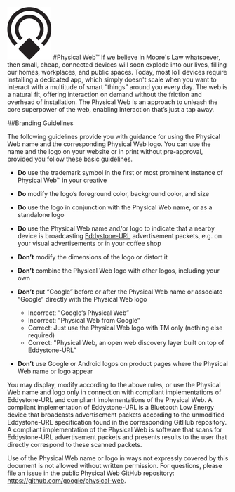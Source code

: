 
<img src="https://raw.githubusercontent.com/google/physical-web/master/documentation/images/logo/logo-black.png" width="100px">
#Physical Web™
If we believe in Moore's Law whatsoever, then small, cheap, connected devices will soon explode into our lives, filling our homes, workplaces, and public spaces. Today, most IoT devices require installing a dedicated app, which simply doesn't scale when you want to interact with a multitude of smart “things” around you every day. The web is a natural fit, offering interaction on demand without the friction and overhead of installation. The Physical Web is an approach to unleash the core superpower of the web, enabling interaction that’s just a tap away.


##Branding Guidelines

The following guidelines provide you with guidance for using the Physical Web name and the corresponding Physical Web logo. You can use the name and the logo on your website or in print without pre-approval, provided you follow these basic guidelines.

* **Do** use the trademark symbol in the first or most prominent instance of Physical Web™ in your creative
* **Do** modify the logo’s foreground color, background color, and size
* **Do** use the logo in conjunction with the Physical Web name, or as a standalone logo
* **Do** use the Physical Web name and/or logo to indicate that a nearby device is broadcasting [Eddystone-URL](https://github.com/google/eddystone/tree/master/eddystone-url) advertisement packets, e.g. on your visual advertisements or in your coffee shop
* **Don’t** modify the dimensions of the logo or distort it
* **Don’t** combine the Physical Web logo with other logos, including your own
* **Don’t** put “Google” before or after the Physical Web name or associate “Google” directly with the Physical Web logo
    * Incorrect: "Google’s Physical Web”
    * Incorrect: "Physical Web from Google”
    * Correct: Just use the Physical Web logo with TM only (nothing else required)
    * Correct: "Physical Web, an open web discovery layer built on top of Eddystone-URL”

* **Don’t** use Google or Android logos on product pages where the Physical Web name or logo appear

You may display, modify according to the above rules, or use the Physical Web name and logo only in connection with compliant implementations of Eddystone-URL and compliant implementations of the Physical Web. A compliant implementation of Eddystone-URL is a Bluetooth Low Energy device that broadcasts advertisement packets according to the unmodified Eddystone-URL specification found in the corresponding GitHub repository. A compliant implementation of the Physical Web is software that scans for Eddystone-URL advertisement packets and presents results to the user that directly correspond to these scanned packets.

Use of the Physical Web name or logo in ways not expressly covered by this document is not allowed without written permission. For questions, please file an issue in the public Physical Web GitHub repository: <https://github.com/google/physical-web>.


